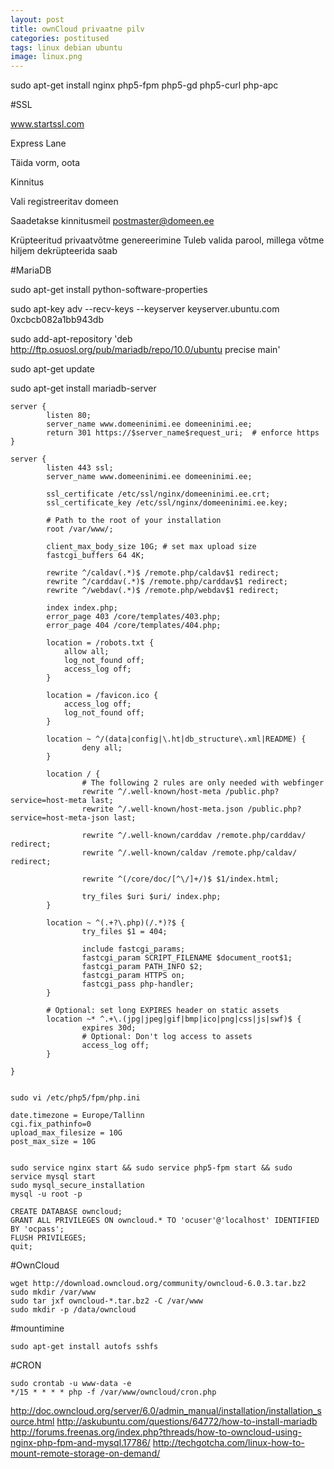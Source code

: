 ```yaml
---
layout: post
title: ownCloud privaatne pilv
categories: postitused
tags: linux debian ubuntu
image: linux.png
---
```


sudo apt-get install nginx php5-fpm php5-gd php5-curl php-apc


#SSL

www.startssl.com

Express Lane

Täida vorm, oota

Kinnitus

Vali registreeritav domeen

Saadetakse kinnitusmeil postmaster@domeen.ee

Krüpteeritud privaatvõtme genereerimine
Tuleb valida parool, millega võtme hiljem dekrüpteerida saab




#MariaDB

sudo apt-get install python-software-properties

sudo apt-key adv --recv-keys --keyserver keyserver.ubuntu.com 0xcbcb082a1bb943db

sudo add-apt-repository 'deb http://ftp.osuosl.org/pub/mariadb/repo/10.0/ubuntu precise main' 

sudo apt-get update

sudo apt-get install mariadb-server



    server {
            listen 80;
            server_name www.domeeninimi.ee domeeninimi.ee;
            return 301 https://$server_name$request_uri;  # enforce https
    }

    server {
            listen 443 ssl;
            server_name www.domeeninimi.ee domeeninimi.ee;

            ssl_certificate /etc/ssl/nginx/domeeninimi.ee.crt;
            ssl_certificate_key /etc/ssl/nginx/domeeninimi.ee.key;

            # Path to the root of your installation
            root /var/www/;

            client_max_body_size 10G; # set max upload size
            fastcgi_buffers 64 4K;

            rewrite ^/caldav(.*)$ /remote.php/caldav$1 redirect;
            rewrite ^/carddav(.*)$ /remote.php/carddav$1 redirect;
            rewrite ^/webdav(.*)$ /remote.php/webdav$1 redirect;

            index index.php;
            error_page 403 /core/templates/403.php;
            error_page 404 /core/templates/404.php;

            location = /robots.txt {
                allow all;
                log_not_found off;
                access_log off;
            }

            location = /favicon.ico {
                access_log off;
                log_not_found off;
            }

            location ~ ^/(data|config|\.ht|db_structure\.xml|README) {
                    deny all;
            }

            location / {
                    # The following 2 rules are only needed with webfinger
                    rewrite ^/.well-known/host-meta /public.php?service=host-meta last;
                    rewrite ^/.well-known/host-meta.json /public.php?service=host-meta-json last;

                    rewrite ^/.well-known/carddav /remote.php/carddav/ redirect;
                    rewrite ^/.well-known/caldav /remote.php/caldav/ redirect;

                    rewrite ^(/core/doc/[^\/]+/)$ $1/index.html;

                    try_files $uri $uri/ index.php;
            }

            location ~ ^(.+?\.php)(/.*)?$ {
                    try_files $1 = 404;

                    include fastcgi_params;
                    fastcgi_param SCRIPT_FILENAME $document_root$1;
                    fastcgi_param PATH_INFO $2;
                    fastcgi_param HTTPS on;
                    fastcgi_pass php-handler;
            }

            # Optional: set long EXPIRES header on static assets
            location ~* ^.+\.(jpg|jpeg|gif|bmp|ico|png|css|js|swf)$ {
                    expires 30d;
                    # Optional: Don't log access to assets
                    access_log off;
            }

    }


    sudo vi /etc/php5/fpm/php.ini 

    date.timezone = Europe/Tallinn
    cgi.fix_pathinfo=0
    upload_max_filesize = 10G
    post_max_size = 10G


    sudo service nginx start && sudo service php5-fpm start && sudo service mysql start
    sudo mysql_secure_installation
    mysql -u root -p

    CREATE DATABASE owncloud;
    GRANT ALL PRIVILEGES ON owncloud.* TO 'ocuser'@'localhost' IDENTIFIED BY 'ocpass';
    FLUSH PRIVILEGES;
    quit;


#OwnCloud

    wget http://download.owncloud.org/community/owncloud-6.0.3.tar.bz2
    sudo mkdir /var/www
    sudo tar jxf owncloud-*.tar.bz2 -C /var/www
    sudo mkdir -p /data/owncloud



#mountimine

    sudo apt-get install autofs sshfs




#CRON

    sudo crontab -u www-data -e
    */15 * * * * php -f /var/www/owncloud/cron.php

http://doc.owncloud.org/server/6.0/admin_manual/installation/installation_source.html
http://askubuntu.com/questions/64772/how-to-install-mariadb
http://forums.freenas.org/index.php?threads/how-to-owncloud-using-nginx-php-fpm-and-mysql.17786/
http://techgotcha.com/linux-how-to-mount-remote-storage-on-demand/